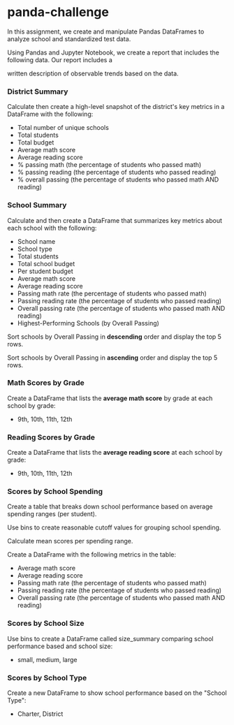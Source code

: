 # panda-challenge
In this assignment, we create and manipulate Pandas DataFrames to analyze school and standardized test data.

Using Pandas and Jupyter Notebook, we create a report that includes the following data. Our report includes a 

written description of observable trends based on the data.

### District Summary

Calculate then create a high-level snapshot of the district's key metrics in a DataFrame with the following:
- Total number of unique schools
- Total students
- Total budget
- Average math score
- Average reading score
- % passing math (the percentage of students who passed math)
- % passing reading (the percentage of students who passed reading)
- % overall passing (the percentage of students who passed math AND reading)

### School Summary
Calculate and then create a DataFrame that summarizes key metrics about each school with the following:
- School name
- School type
- Total students
- Total school budget
- Per student budget
- Average math score
- Average reading score
- Passing math rate (the percentage of students who passed math)
- Passing reading rate (the percentage of students who passed reading)
- Overall passing rate (the percentage of students who passed math AND reading)
- Highest-Performing Schools (by Overall Passing)

Sort schools by Overall Passing in **descending** order and display the top 5 rows.

Sort schools by Overall Passing in **ascending** order and display the top 5 rows.

### Math Scores by Grade
Create a DataFrame that lists the **average math score** by grade at each school by grade:
- 9th, 10th, 11th, 12th

### Reading Scores by Grade
Create a DataFrame that lists the **average reading score** at each school by grade:
- 9th, 10th, 11th, 12th
### Scores by School Spending
Create a table that breaks down school performance based on average spending ranges (per student).

Use bins to create reasonable cutoff values for grouping school spending.

Calculate mean scores per spending range.

Create a DataFrame with the following metrics in the table:
- Average math score
- Average reading score
- Passing math rate (the percentage of students who passed math)
- Passing reading rate (the percentage of students who passed reading)
- Overall passing rate (the percentage of students who passed math AND reading)

### Scores by School Size
Use bins to create a DataFrame called size_summary comparing school performance based and school size:
- small, medium, large

### Scores by School Type
Create a new DataFrame to show school performance based on the "School Type":
- Charter, District
